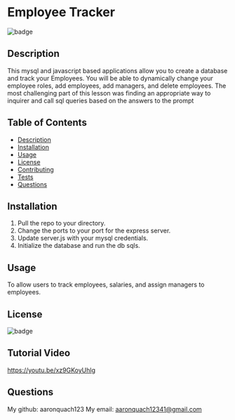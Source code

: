 
  # Employee Tracker
  ![badge](https://img.shields.io/badge/license-Open-blue)

  ## Description 
  This mysql and javascript based applications allow you to create a database and track your Employees. You will be able to dynamically change your employee roles, add employees, add managers, and delete employees. The most challenging part of this lesson was finding an appropriate way to inquirer and call sql queries based on the answers to the prompt

  ## Table of Contents 
  - [Description](#description)
  - [Installation](#installation)
  - [Usage](#usage)
  - [License](#license)
  - [Contributing](#contributing)
  - [Tests](#tests)
  - [Questions](#questions)

  ## Installation
  1. Pull the repo to your directory. 
  2. Change the ports to your port for the express server. 
  3. Update server.js with your mysql credentials. 
  4. Initialize the database and run the db sqls. 

  ## Usage
  To allow users to track employees, salaries, and assign managers to employees.

  ## License
  ![badge](https://img.shields.io/badge/license-Open-blue)

  ## Tutorial Video
  https://youtu.be/xz9GKoyUhlg

  ## Questions
  My github: aaronquach123
  My email: aaronquach12341@gmail.com

